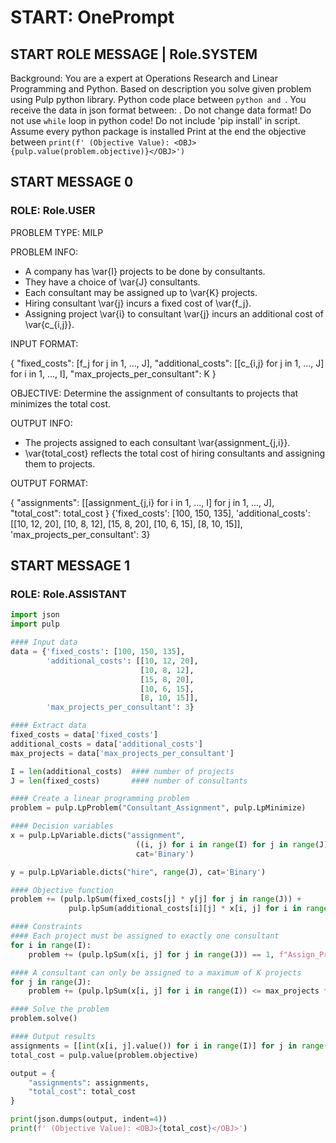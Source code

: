 # START: OnePrompt 
## START ROLE MESSAGE | Role.SYSTEM 
Background: You are a expert at Operations Research and Linear Programming and Python. Based on description you solve given problem using Pulp python library. Python code place between ```python and ```. You receive the data in json format between: <DATA></DATA>. Do not change data format! Do not use `while` loop in python code! Do not include 'pip install' in script. Assume every python package is installed Print at the end the objective between <OBJ></OBJ> `print(f' (Objective Value): <OBJ>{pulp.value(problem.objective)}</OBJ>')`  
## START MESSAGE 0 
### ROLE: Role.USER
<DESCRIPTION>
PROBLEM TYPE: MILP

PROBLEM INFO:

- A company has \var{I} projects to be done by consultants.
- They have a choice of \var{J} consultants.
- Each consultant may be assigned up to \var{K} projects. 
- Hiring consultant \var{j} incurs a fixed cost of \var{f_j}.
- Assigning project \var{i} to consultant \var{j} incurs an additional cost of \var{c_{i,j}}.

INPUT FORMAT: 

{
    "fixed_costs": [f_j for j in 1, ..., J],
    "additional_costs": [[c_{i,j} for j in 1, ..., J] for i in 1, ..., I],
    "max_projects_per_consultant": K
}

OBJECTIVE: Determine the assignment of consultants to projects that minimizes the total cost.

OUTPUT INFO:

- The projects assigned to each consultant \var{assignment_{j,i}}.
- \var{total_cost} reflects the total cost of hiring consultants and assigning them to projects.

OUTPUT FORMAT:

{
    "assignments": [[assignment_{j,i} for i in 1, ..., I] for j in 1, ..., J],
    "total_cost": total_cost
}
</DESCRIPTION>
<DATA>
{'fixed_costs': [100, 150, 135], 'additional_costs': [[10, 12, 20], [10, 8, 12], [15, 8, 20], [10, 6, 15], [8, 10, 15]], 'max_projects_per_consultant': 3}</DATA>


## START MESSAGE 1 
### ROLE: Role.ASSISTANT
```python
import json
import pulp

#### Input data
data = {'fixed_costs': [100, 150, 135], 
        'additional_costs': [[10, 12, 20], 
                             [10, 8, 12], 
                             [15, 8, 20], 
                             [10, 6, 15], 
                             [8, 10, 15]], 
        'max_projects_per_consultant': 3}

#### Extract data
fixed_costs = data['fixed_costs']
additional_costs = data['additional_costs']
max_projects = data['max_projects_per_consultant']

I = len(additional_costs)  #### number of projects
J = len(fixed_costs)       #### number of consultants

#### Create a linear programming problem
problem = pulp.LpProblem("Consultant_Assignment", pulp.LpMinimize)

#### Decision variables
x = pulp.LpVariable.dicts("assignment", 
                            ((i, j) for i in range(I) for j in range(J)), 
                            cat='Binary')

y = pulp.LpVariable.dicts("hire", range(J), cat='Binary')

#### Objective function
problem += (pulp.lpSum(fixed_costs[j] * y[j] for j in range(J)) + 
             pulp.lpSum(additional_costs[i][j] * x[i, j] for i in range(I) for j in range(J))), "Total_Cost"

#### Constraints
#### Each project must be assigned to exactly one consultant
for i in range(I):
    problem += (pulp.lpSum(x[i, j] for j in range(J)) == 1, f"Assign_Project_{i}")

#### A consultant can only be assigned to a maximum of K projects
for j in range(J):
    problem += (pulp.lpSum(x[i, j] for i in range(I)) <= max_projects * y[j], f"Max_Projects_Consultant_{j}")

#### Solve the problem
problem.solve()

#### Output results
assignments = [[int(x[i, j].value()) for i in range(I)] for j in range(J)]
total_cost = pulp.value(problem.objective)

output = {
    "assignments": assignments,
    "total_cost": total_cost
}

print(json.dumps(output, indent=4))
print(f' (Objective Value): <OBJ>{total_cost}</OBJ>')
```

